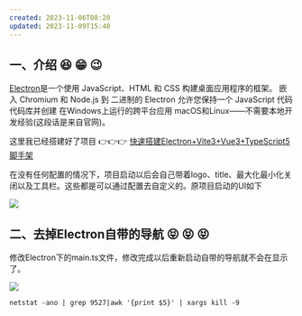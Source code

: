 ```yaml
---
created: 2023-11-06T08:20
updated: 2023-11-09T15:40
---
```

## 一、介绍 😆 😁 😉

[Electron](https://so.csdn.net/so/search?q=Electron&spm=1001.2101.3001.7020)是一个使用 JavaScript、HTML 和 CSS 构建桌面应用程序的框架。 嵌入 Chromium 和 Node.js 到 二进制的 Electron 允许您保持一个 JavaScript 代码代码库并创建 在Windows上运行的跨平台应用 macOS和Linux——不需要本地开发经验(这段话是来自官网)。

这里我已经搭建好了项目 👉👉👉 [快速搭建Electron+Vite3+Vue3+TypeScript5脚手架](https://blog.csdn.net/qq_19991931/article/details/130429607?spm=1001.2014.3001.5502 "快速搭建Electron+Vite3+Vue3+TypeScript5脚手架")

在没有任何配置的情况下，项目启动以后会自己带着logo、title、最大化最小化关闭以及工具栏。这些都是可以通过配置去自定义的。原项目启动的UI如下

![](https://img-blog.csdnimg.cn/e232ff644bfe4f97bf65bc5fb95b2253.png)

## 二、去掉Electron自带的导航 😝 😝 😝

修改Electron下的main.ts文件，修改完成以后重新启动自带的导航就不会在显示了。

![](https://img-blog.csdnimg.cn/c085e8a9df234964964557aa46c48a55.jpeg)


`netstat -ano | grep 9527|awk '{print $5}' | xargs kill -9`